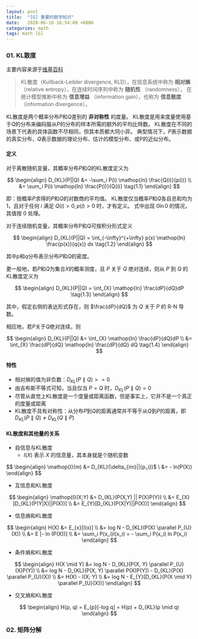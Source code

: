 ```yaml
---
layout: post
title:  "[G] 重要的数学知识"
date:   2020-06-16 16:54:00 +0800
categories: math
tags: math [G]
---
```


### 01. KL散度
主要内容来源于[维基百科](https://zh.wikipedia.org/wiki/%E7%9B%B8%E5%AF%B9%E7%86%B5)

> KL散度（Kullback-Leibler divergence, KLD），在信息系统中称为 **相对熵** （relative entropy），在连续时间序列中称为 **随机性** （randomness），
> 在统计模型推断中称为 **信息增益** （information gain），也称为 **信息散度**（information divergence）。

KL散度是两个概率分布$P$和$Q$差别的 **非对称性** 的度量。
KL散度是用来度量使用基于$Q$的分布来编码服从P的分布的样本所需的额外的平均比特数。
KL散度在不同的场景下代表的具体函数不尽相同，但其本质都大同小异。
典型情况下，$P$表示数据的真实分布，$Q$表示数据的理论分布、估计的模型分布、或P的近似分布。

#### 定义
对于离散随机变量，其概率分布$P$和$Q$的KL散度定义为

$$
\begin{align}
D_{KL}(P||Q) &= -\sum_i P(i) \mathop{ln} \frac{Q(i)}{p(i)} \\
&= \sum_i P(i) \mathop{ln} \frac{P(i)}{Q(i)} \tag{1.1}
\end{align}
$$

即：按概率$P$求得的$P$和$Q$的对数商的平均值。
KL散度仅当概率$P$和$Q$各自总和均为1，且对于任何 $i$ 满足 $Q(i) > 0, p(i) > 0$ 时，才有定义。
式中出现 $0 \mathop{ln} 0$ 的情况，其值按 $0$ 处理。

对于连续随机变量，其概率分布P和Q可按积分形式定义

$$
\begin{align}
D_{KL}(P||Q) = \int_{-\infty}^{+\infty} p(x) \mathop{ln} \frac{p(x)}{q(x)} dx \tag{1.2}
\end{align}
$$

其中$p$和$q$分布表示分布$P$和$Q$的密度。

更一般地，若$P$和$Q$为集合$X$的概率测度，且 $P$ 关于 $Q$ 绝对连续，则从 $P$ 到 $Q$ 的KL散度定义为

$$
\begin{align}
D_{KL}(P||Q) = \int_{X} \mathop{ln} \frac{dP}{dQ}dP \tag{1.3}
\end{align}
$$

其中，假定右侧的表达形式存在，则 $\frac{dP}{dQ}$ 为 $Q$ 关于 $P$ 的 R-N 导数。

相应地，若$P$关于$Q$绝对连续，则

$$
\begin{align}
D_{KL}(P||Q) &= \int_{X} \mathop{ln} \frac{dP}{dQ}dP \\
&= \int_{X} \frac{dP}{dQ} \mathop{ln} \frac{dP}{dQ} dQ \tag{1.4}
\end{align}
$$

#### 特性

- 相对熵的值为非负数：$D_{KL}(P \parallel Q) >= 0$
- 由吉布斯不等式可知，当且仅当 $P = Q$ 时，$D_{KL}(P \parallel Q) = 0$
- 尽管从直觉上KL散度是一个度量或距离函数，但是事实上，它并不是一个真正的度量或距离
- KL散度不具有对称性：从分布$P$到$Q$的距离通常并不等于从$Q$到$P$的距离，即 $D_{KL}(P \parallel Q) \neq D_{KL}(Q \parallel P)$

#### KL散度和其他量的关系

- 自信息与KL散度
  - $I(X)$ 表示 $X$ 的信息量，其本身就是个随机变数

$$
\begin{align}
\mathop{I}(m) &= D_{KL}(\delta_{im}||{p_i})$ \\
&= - ln(P(X))
\end{align}
$$

- 互信息和KL散度

$$
\begin{align}
\mathop{I}(X;Y) &= D_{KL}(P(X,Y) || P(X)P(Y)) \\
&= E_{X}[D_{KL}(P(Y|X)||P(X))] \\
&= E_{Y}[D_{KL}(P(X|Y)||P(X))]
\end{align}
$$

- 信息熵和KL散度

$$
\begin{align}
H(X) &= E_{x}[I(x)] \\
&= log N - D_{KL}(P(X) \parallel P_{U}(X)) \\
&= E [- ln (P(X))] \\
&= \sum_i P(x_i)I(x_i) = - \sum_i P(x_i) ln P(x_i)
\end{align}
$$

- 条件熵和KL散度

$$
\begin{align}
H(X \mid Y) &= log N - D_{KL}(P(X, Y) \parallel P_{U}(X)P(Y)) \\
&= log N - D_{KL}(P(X, Y) \parallel P(X)P(Y)) - D_{KL}(P(X) \parallel P_{U}(X)) \\
&= H(X) - I(X; Y) \\
&= log N - E_{Y}[D_{KL}(P(X \mid Y) \parallel P_{U}(X))]
\end{align}
$$

- 交叉熵和KL散度

$$
\begin{align}
H(p, q) = E_{p}[-log q] = H(p) + D_{KL}(p \mid q)
\end{align}
$$

### 02. 矩阵分解
















































